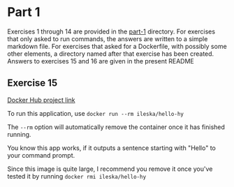 # Part 1

Exercises 1 through 14 are provided in the [part-1](https://github.com/ileskaa/devops-with-docker/tree/master/part-1) directory. For exercises that only asked to run commands, the answers are written to a simple markdown file. For exercises that asked for a Dockerfile, with possibly some other elements, a directory named after that exercise has been created.  
Answers to exercises 15 and 16 are given in the present README

## Exercise 15

[Docker Hub project link](https://hub.docker.com/repository/docker/ileska/hello-hy/general)

To run this application, use `docker run --rm ileska/hello-hy`

The `--rm` option will automatically remove the container once it has finished running.

You know this app works, if it outputs a sentence starting with "Hello" to your command prompt.

Since this image is quite large, I recommend you remove it once you've tested it by running
`docker rmi ileska/hello-hy`

